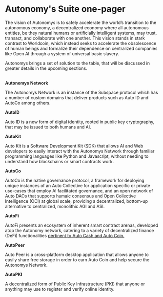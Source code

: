 # Autonomy's Suite one-pager

The vision of Autonomys is to safely accelerate the world’s transition to the autonomous economy, a decentralized economy where all autonomous entities, be they natural humans or artificially intelligent systems, may trust, transact, and collaborate with one another. This vision stands in stark contrast to Worldcoin, which instead seeks to accelerate the obsolescence of human beings and formalize their dependence on centralized companies like Open AI through a system of universal basic slavery.

Autonomys brings a set of solution to the table, that will be discussed in greater details in the upcoming sections.

\
**Autonomys Network**

The Autonomys Network is an instance of the Subspace protocol which has a number of custom domains that deliver products such as Auto ID and AutoCo among others.

**AutoID**

Auto ID is a new form of digital identity, rooted in public key cryptography, that may be issued to both humans and AI.

**AutoKit**

Auto Kit is a Software Development Kit (SDK) that allows AI and Web developers to easily interact with the Autonomys Network through familiar programming languages like Python and Javascript, without needing to understand how blockchains or smart contracts work.

**AutoCo**

AutoCo is the native governance protocol, a framework for deploying unique instances of an Auto Collective for application specific or private use-cases that employ AI facilitated governance, and an open network of Auto DAOs that supports humaic consensus and Open Collective Intelligence (OCI) at global scale, providing a decentralized, bottom-up alternative to centralized, monolithic AGI and ASI.

**AutoFi**

AutoFi presents an ecosystem of inherent smart contract arenas, developed atop the Autonomy network, catering to a variety of decentralized finance (DeFi) functionalities [pertinent to Auto Cash and Auto Coin.](https://www.notion.so/An-Introduction-to-Auto-Coin-and-Auto-Cash-a547f64e157f43a6a4410bd9b6c0c97c?pvs=21)

**AutoPeer**

Auto Peer is a cross-platform desktop application that allows anyone to easily share free storage in order to earn Auto Coin and help secure the Autonomys Network.

**AutoPKI**

A decentralized form of Public Key Infrastructure (PKI) that anyone or anything may use to register and verify online identity.
